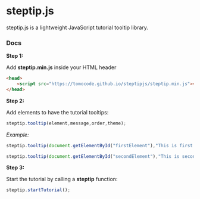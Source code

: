 # steptip.js
steptip.js is a lightweight JavaScript tutorial tooltip library.

### Docs
**Step 1:**

Add **steptip.min.js** inside your HTML header
```html
<head>
    <script src="https://tomocode.github.io/steptipjs/steptip.min.js"></script>
</head>
```

**Step 2:**

Add elements to have the tutorial tooltips:
```js
steptip.tooltip(element,message,order,theme);
```
_Example:_
```js
steptip.tooltip(document.getElementById("firstElement"),"This is first tutorial tooltip!",1,"light");

steptip.tooltip(document.getElementById("secondElement"),"This is second and last tutorial tooltip!",2,"dark");
```

**Step 3:**

Start the tutorial by calling a **steptip** function:
```js
steptip.startTutorial();
```
